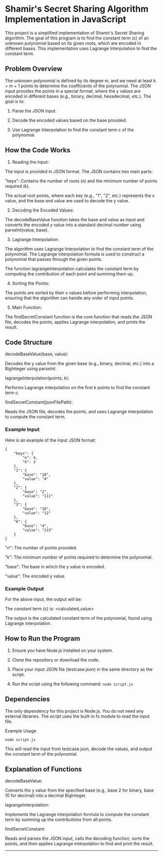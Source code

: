 # Shamir's Secret Sharing Algorithm Implementation in JavaScript

This project is a simplified implementation of Shamir's Secret Sharing algorithm. The goal of this program is to find the constant term (c) of an unknown polynomial based on its given roots, which are encoded in different bases. This implementation uses Lagrange Interpolation to find the constant term.

## Problem Overview

The unknown polynomial is defined by its degree m, and we need at least k = m + 1 points to determine the coefficients of the polynomial. The JSON input provides the points in a special format, where the y values are encoded in different bases (e.g., binary, decimal, hexadecimal, etc.). The goal is to:

1. Parse the JSON input.


2. Decode the encoded values based on the base provided.


3. Use Lagrange Interpolation to find the constant term c of the polynomial.



## How the Code Works

1. Reading the Input:

The input is provided in JSON format. The JSON contains two main parts:

"keys": Contains the number of roots (n) and the minimum number of points required (k).

The actual root points, where each key (e.g., "1", "2", etc.) represents the x value, and the base and value are used to decode the y value.




2. Decoding the Encoded Values:

The decodeBaseValue function takes the base and value as input and converts the encoded y value into a standard decimal number using parseInt(value, base).



3. Lagrange Interpolation:

The algorithm uses Lagrange Interpolation to find the constant term of the polynomial. The Lagrange interpolation formula is used to construct a polynomial that passes through the given points.

The function lagrangeInterpolation calculates the constant term by computing the contribution of each point and summing them up.



4. Sorting the Points:

The points are sorted by their x values before performing interpolation, ensuring that the algorithm can handle any order of input points.



5. Main Function:

The findSecretConstant function is the core function that reads the JSON file, decodes the points, applies Lagrange interpolation, and prints the result.




## Code Structure

decodeBaseValue(base, value):

Decodes the y value from the given base (e.g., binary, decimal, etc.) into a BigInteger using parseInt.


lagrangeInterpolation(points, k):

Performs Lagrange interpolation on the first k points to find the constant term c.


findSecretConstant(jsonFilePath):

Reads the JSON file, decodes the points, and uses Lagrange interpolation to compute the constant term.



### Example Input

Here is an example of the input JSON format:
```
{
    "keys": {
        "n": 4,
        "k": 3
    },
    "1": {
        "base": "10",
        "value": "4"
    },
    "2": {
        "base": "2",
        "value": "111"
    },
    "3": {
        "base": "10",
        "value": "12"
    },
    "6": {
        "base": "4",
        "value": "213"
    }
}
```

"n": The number of points provided.

"k": The minimum number of points required to determine the polynomial.

"base": The base in which the y value is encoded.

"value": The encoded y value.


### Example Output

For the above input, the output will be:

The constant term (c) is: <calculated_value>

The output is the calculated constant term of the polynomial, found using Lagrange interpolation.

## How to Run the Program

1. Ensure you have Node.js installed on your system.


2. Clone the repository or download the code.


3. Place your input JSON file (testcase.json) in the same directory as the script.


4. Run the script using the following command:
``
node script.js
``

## Dependencies

The only dependency for this project is Node.js. You do not need any external libraries. The script uses the built-in fs module to read the input file.

Example Usage

``node script.js``

This will read the input from testcase.json, decode the values, and output the constant term of the polynomial.

## Explanation of Functions

decodeBaseValue:

Converts the y value from the specified base (e.g., base 2 for binary, base 10 for decimal) into a decimal BigInteger.


lagrangeInterpolation:

Implements the Lagrange interpolation formula to compute the constant term by summing up the contributions from all points.


findSecretConstant:

Reads and parses the JSON input, calls the decoding function, sorts the points, and then applies Lagrange interpolation to find and print the result.


---
